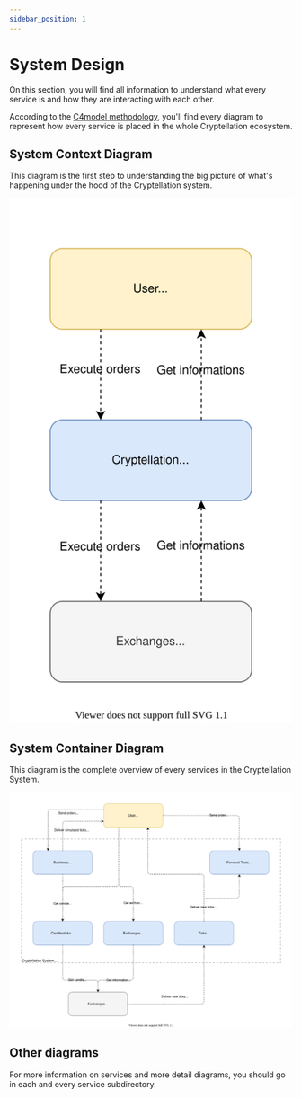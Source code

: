 ```yaml
---
sidebar_position: 1
---
```


# System Design

On this section, you will find all information to understand what every service
is and how they are interacting with each other.

According to the [C4model methodology](https://c4model.com/), you'll find every
diagram to represent how every service is placed in the whole Cryptellation
ecosystem. 

## System Context Diagram

This diagram is the first step to understanding the big picture of what's happening
under the hood of the Cryptellation system.

![System Context Diagram](system-context-diagram.svg)

## System Container Diagram

This diagram is the complete overview of every services in the Cryptellation System.

![System Container Diagram](system-container-diagram.svg)

## Other diagrams

For more information on services and more detail diagrams, you should go in each
and every service subdirectory.
